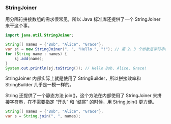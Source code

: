 
### StringJoiner
用分隔符拼接数组的需求很常见，所以 Java 标准库还提供了一个 StringJoiner 来干这个事。  
```java
import java.util.StringJoiner;

String[] names = {"Bob", "Alice", "Grace"};
var sj = new StringJoiner(", ", "Hello ", "!"); // 第 2、3 个参数是字符串的开始和结尾定义，可以省略
for (String name : names) {
    sj.add(name);
}
System.out.println(sj.toString()); // Hello Bob, Alice, Grace!
```

StringJoiner 内部实际上就是使用了 StringBuilder，所以拼接效率和 StringBuilder 几乎是一模一样的。  

String 还提供了一个静态方法 join()，这个方法在内部使用了 StringJoiner 来拼接字符串，在不需要指定 “开头” 和 “结尾” 的时候，用 String.join() 更方便。  
```java
String[] names = {"Bob", "Alice", "Grace"};
var s = String.join(", ", names);
```
